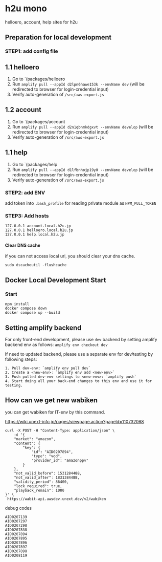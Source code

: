 # h2u mono

helloero, account, help sites for h2u

## Preparation for local development

### STEP1: add config file

## 1.1 helloero

1. Go to `/packages/helloero
2. Run `amplify pull --appId d2lpn6hawe153k --envName dev` (will be redirected to browser for login-credential input)
3. Verify auto-generation of `/src/aws-export.js`

## 1.2 account

1. Go to `/packages/account
2. Run `amplify pull --appId d2n1qbnmkdgxvt --envName develop` (will be redirected to browser for login-credential input)
3. Verify auto-generation of `/src/aws-export.js`

## 1.1 help

1. Go to `/packages/help
2. Run `amplify pull --appId d1lfbnhojp19y0 --envName develop` (will be redirected to browser for login-credential input)
3. Verify auto-generation of `/src/aws-export.js`

### STEP2: add ENV

add token into `.bash_profile` for reading private module as `NPM_PULL_TOKEN`

### STEP3: Add hosts

```
127.0.0.1 account.local.h2u.jp
127.0.0.1 helloero.local.h2u.jp
127.0.0.1 help.local.h2u.jp
```

#### Clear DNS cache

if you can not access local url, you should clear your dns cache.

```
sudo dscacheutil -flushcache
```

## Docker Local Development Start

### Start

```
npm install
docker compose down
docker compose up --build
```

## Setting amplify backend

For only front-end development, please use `dev` backend by setting amplify backend env as follows:
`amplify env checkout dev`

If need to updated backend, please use a separate env for dev/testing by following steps:

    1. Pull dev-env: `amplify env pull dev`
    2. Create a <new-env>: `amplify env add <new-env>`
    3. Push pulled dev-env settings to <new-env>: `amplify push`
    4. Start doing all your back-end changes to this env and use it for testing.

## How can we get new wabiken

you can get wabiken for IT-env by this command.

https://wiki.unext-info.jp/pages/viewpage.action?pageId=110732068

```
curl -X POST -H "Content-Type: application/json" \
    -d '{
    "market": "amazon",
    "content": {
        "key": {
            "id": "AID0207894",
            "type": "vod",
            "provider_id": "amazonppv"
        }
    },
    "not_valid_before": 1531284488,
    "not_valid_after": 1831384488,
    "validity_period": 86400,
    "lock_required": true,
    "playback_remain": 1000
}' \
 https://wabit-api.awsdev.unext.dev/v2/wabiken
```

debug codes

```
AID0207139
AID0207297
AID0207298
AID0207838
AID0207894
AID0207895
AID0207896
AID0207897
AID0207898
AID0208119
```
